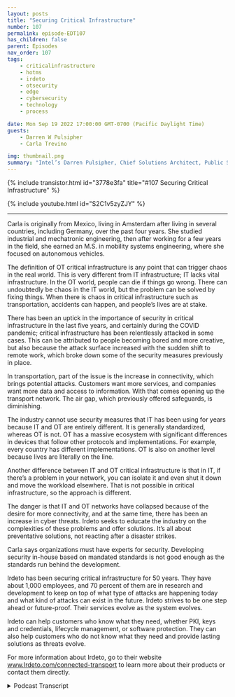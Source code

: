 ```yaml
---
layout: posts
title: "Securing Critical Infrastructure"
number: 107
permalink: episode-EDT107
has_children: false
parent: Episodes
nav_order: 107
tags:
    - criticalinfrastructure
    - hotms
    - irdeto
    - otsecurity
    - edge
    - cybersecurity
    - technology
    - process

date: Mon Sep 19 2022 17:00:00 GMT-0700 (Pacific Daylight Time)
guests:
    - Darren W Pulsipher
    - Carla Trevino

img: thumbnail.png
summary: "Intel’s Darren Pulsipher, Chief Solutions Architect, Public Sector, and Carla Trevino, Solutions Architect, Irdeto, talk about the importance of security in critical infrastructure."
---
```


{% include transistor.html id="3778e3fa" title="#107 Securing Critical Infrastructure" %}

{% include youtube.html id="S2C1v5zyZJY" %}

---

Carla is originally from Mexico, living in Amsterdam after living in several countries, including Germany, over the past four years. She studied industrial and mechatronic engineering, then after working for a few years in the field, she earned an M.S. in mobility systems engineering, where she focused on autonomous vehicles.

The definition of OT critical infrastructure is any point that can trigger chaos in the real world. This is very different from IT infrastructure; IT lacks vital infrastructure. In the OT world, people can die if things go wrong. There can undoubtedly be chaos in the IT world, but the problem can be solved by fixing things. When there is chaos in critical infrastructure such as transportation, accidents can happen, and people’s lives are at stake.

There has been an uptick in the importance of security in critical infrastructure in the last five years, and certainly during the COVID pandemic; critical infrastructure has been relentlessly attacked in some cases. This can be attributed to people becoming bored and more creative, but also because the attack surface increased with the sudden shift to remote work, which broke down some of the security measures previously in place.

In transportation, part of the issue is the increase in connectivity, which brings potential attacks. Customers want more services, and companies want more data and access to information. With that comes opening up the transport network. The air gap, which previously offered safeguards, is diminishing.

The industry cannot use security measures that IT has been using for years because IT and OT are entirely different.  It is generally standardized, whereas OT is not. OT has a massive ecosystem with significant differences in devices that follow other protocols and implementations. For example, every country has different implementations. OT is also on another level because lives are literally on the line.

Another difference between IT and OT critical infrastructure is that in IT, if there’s a problem in your network, you can isolate it and even shut it down and move the workload elsewhere. That is not possible in critical infrastructure, so the approach is different.

The danger is that IT and OT networks have collapsed because of the desire for more connectivity, and at the same time, there has been an increase in cyber threats. Irdeto seeks to educate the industry on the complexities of these problems and offer solutions. It’s all about preventative solutions, not reacting after a disaster strikes.

Carla says organizations must have experts for security. Developing security in-house based on mandated standards is not good enough as the standards run behind the development.

Irdeto has been securing critical infrastructure for 50 years. They have about 1,000 employees, and 70 percent of them are in research and development to keep on top of what type of attacks are happening today and what kind of attacks can exist in the future. Irdeto strives to be one step ahead or future-proof. Their services evolve as the system evolves.

Irdeto can help customers who know what they need, whether PKI, keys and credentials, lifecycle management, or software protection. They can also help customers who do not know what they need and provide lasting solutions as threats evolve.

For more information about Irdeto, go to their website www.Irdeto.com/connected-transport to learn more about their 
products or contact them directly. 


<details>
<summary> Podcast Transcript </summary>

<p>﻿1</p>
<p>Hello, thisis Darren Pulsipher, chief solutionarchitect of public sector at Intel.</p>
<p>And welcome to Embracing</p>
<p>Digital Transformation,where we investigate effective change,leveragingpeople, process and technology.</p>
<p>On today's episode, the importanceof Security and Critical Infrastructurewith special guest</p>
<p>Carla Trevino from IRDeto.</p>
<p>Carla, welcome to the show.</p>
<p>Thank you very much, Darren,and thank you for having me here.</p>
<p>Excited for our talks.</p>
<p>Yeah.</p>
<p>So Carlaand I've been working together on a jointeffort between Intel on your demo.</p>
<p>Carlos The solution architect.</p>
<p>I'm a solution architect.</p>
<p>So we got two real geeky people onon today, on the episode,which should be a lot of fun.</p>
<p>And we're working together onsecurity in the Iot space,which is really fascinating stuff.</p>
<p>But first, Carla,before we get into the geeky stuff,tell us a little bit about yourself.</p>
<p>Yeah, thank you very much.</p>
<p>Yeah. So, Carla Trevino, my name.</p>
<p>I'm originally from Mexico.</p>
<p>I'm currentlyliving in Amsterdam in the Netherlands.</p>
<p>I've had interesting path on my careerinternational wise.</p>
<p>I've lived in several countriesthe past four years.</p>
<p>I was living in Germany.</p>
<p>I know very much what it isabout working cross-culturaland living cross-cultural.</p>
<p>I can say that</p>
<p>I'm an engineer from background,so we are geeky.</p>
<p>Would be the nice term.</p>
<p>I studied industrialengineering and mechatronics engineeringand after a couple of years of working,</p>
<p>I decided I wanted to studymore engineering.</p>
<p>So I did a master's in Sciencein Mobility Systems Engineering,and where I focused in autonomous drivingcars, vehicles and so on.</p>
<p>So yeah, I love technology engineering.</p>
<p>That's somethingthat I'm into pretty much.</p>
<p>All right.</p>
<p>Finally, a real engineer on the show.</p>
<p>I've had others, but it's great to havesomeone that just you love learning.</p>
<p>I can tell Carla.</p>
<p>Yes, definitely. Yeah.</p>
<p>And then also a little bit going tothis is you don't know.</p>
<p>I'm going to ask this question.</p>
<p>What has been some of the hardest thingswhen you move to a new culture?</p>
<p>Because you said you've moved todifferent cultures throughout the world.</p>
<p>It sounds likeyou've been a lot of places.</p>
<p>What's one of the hardest thingsto get used to when you first move?</p>
<p>I would say, firstof all, if you don't know the language,that's a great barrier.</p>
<p>So when I moved to Germany,</p>
<p>I couldn't speak any German,so that was hard part to start on.</p>
<p>It's been really hard. Yeah.</p>
<p>But getting used to people'sbehavior,like people acting on different way.</p>
<p>The typical things that you don't know,as if you have to tip the serverswhen you go to a restaurant.</p>
<p>What are the normal like?</p>
<p>How do people behavein certain circumstances or thingslike that, or critical conversationslike maybe politics?</p>
<p>How do people talk about those things?</p>
<p>That's hard.</p>
<p>And then I always miss Mexican food,so that's.</p>
<p>All I was going to say.</p>
<p>I love Mexican foodbecause I live in Californiaand I'm a I'ma fourth generation Californian.</p>
<p>So we have a lot of Mexican foodin California.</p>
<p>And I've been to Europe.</p>
<p>There is no good</p>
<p>Mexican food in Europe. Now,</p>
<p>I can only confirms.</p>
<p>You can you can confirm that.</p>
<p>That's good to know.</p>
<p>All right.</p>
<p>Let's let's dove right into this.</p>
<p>First off, what first off,what is critical infrastructure?</p>
<p>When we say that term criticalinfrastructure, what do we really mean?</p>
<p>Well, when we talk aboutcritical infrastructure,it talks about anyopen point that can lead.</p>
<p>Or let me see, how do I not getso technical into answering this question?</p>
<p>You get technical.</p>
<p>Let's start being basic.</p>
<p>So critical infrastructurecomes from criticalright on what can bring chaosif it's exposed, what can be.</p>
<p>When when some when you'remanaging something, when you're managinginfrastructure, if something goes wrongin certain points or in certainparts, that is definitely somethingthat is critical to start with.</p>
<p>We can we can start with the definitionpart of it.</p>
<p>So any point that can bethat can be a triggerfor chaos can be considered critical.</p>
<p>So in this case, when wetalk about it, we're talking about chaosin the real world. Yes.</p>
<p>Audience, not in the virtual world. Right.</p>
<p>This is very different than I.T.infrastructure.</p>
<p>There's very little criticalinfrastructure in the IT world.</p>
<p>In the OT world, critical infrastructure.</p>
<p>I mean, people die rightif things go wrong.</p>
<p>Right. Exactly.</p>
<p>I mean, chaos on like our on a peoplelevel, let's call it like that.</p>
<p>So I mean,it's you world, but it's chaosthat you can solve by fixing some things.</p>
<p>When there is chaoson critical infrastructure or when you'retalking about transportation,when there's chaos, people can die.</p>
<p>Accidents can happen.</p>
<p>Yeah. Yeah.</p>
<p>So we've seen an uptick in the importanceof critical infrastructureover the last probably five yearsand a little bit pre-COVID,but absolutely during peak during COVID,we saw critical infrastructurebeing attacked relentlessly.</p>
<p>In some cases.</p>
<p>Have you guyshave you noticed that, too,in the transportation world as well?</p>
<p>Definitely. More attacks more?</p>
<p>Definitely.</p>
<p>I think it's a combinationof probably people where bored fromnot being able to be able to flyand started to get creative.</p>
<p>People got very I mean, creativitymoved into like fears for other people.</p>
<p>So probably that was somethingthat was generated for being lockedin the time that we were locked in COVID.</p>
<p>Definitely this had started before.</p>
<p>So we would likeyou would see certain creativitythat would harmor that would look into peoplejust testing out, Hey,what happens if I do this?</p>
<p>And but this creativity,</p>
<p>I think went beyond what we hadseen on the COVID period.</p>
<p>It can be a combination of peoplebeing bored, of people having more timeto get creative while being at home orof yeah, of more fears coming outfrom people's mind and people's mouth.</p>
<p>Yeah,</p>
<p>I think that had a lot to do with it.</p>
<p>The, you know, societyas a whole was kind of disrupted, right?</p>
<p>With COVID worldwideand people started toying around.</p>
<p>I think boredom was part of it.</p>
<p>I also think with more peopleworking from home,we also increased the attack surface.</p>
<p>So now there were more people workingremote, even people that were workingin managing criticalinfrastructure were working remote now.</p>
<p>And I think that broke down some of thesecurity measuresthat we used to keep in place.</p>
<p>Definitely. And I mean.</p>
<p>What are your thoughts on that?</p>
<p>I mean. I am I can only agree.</p>
<p>And I think the fact that the companieshad to adjust so quickto everyone working from home,they had to adjust their networks.</p>
<p>They had to adjust the workloads.</p>
<p>They had to adjust so many things.</p>
<p>And on a sure like we can say in a very,very short period of timeand this opened the possibilities forattacksinto different levels than before, becausethen if you were living in a buildingand you hadlet's say in that building,you could have access or you could havea pretend like you knew everyone was thereand you knew everyone was working.</p>
<p>And you probably talkto your neighbors before.</p>
<p>So it opened up the possibilityof getting into more layersthan it would have been before.</p>
<p>So let's talk specific.</p>
<p>Let's drill down a little bitinto transportation.</p>
<p>Um, specifically and how, how is thatchanged over the last three or four years?</p>
<p>And, and what kind of threat vectorsand what kind of threatsare we seeing in that area?</p>
<p>Well, I would talk about maybe.</p>
<p>Yeah, what has happened istransportation is becoming more connected.</p>
<p>You have more servicesthat are being offered.</p>
<p>You have more connectivityin vehicles and infrastructure.</p>
<p>And with connectivity,there always comes the potential.</p>
<p>I mean, there comesall the beauties that there are with them.</p>
<p>You can control them,but if you can control them,you can control them for the goodor for the bad.</p>
<p>Right.</p>
<p>And and this comes I mean, this comes fromfrom the services that the providersare giving to the final customers,those that are being transported, thatthey want to have more digital services.</p>
<p>But also the servicesthat are being offered to the transportsuppliers or providersfrom their suppliers themselves.</p>
<p>Everyone wants to become more digital.</p>
<p>Everyone wants to have more connectivity,more access to data, more accessto information.</p>
<p>And all of that comeswith opening your transport network,which was formerly not open.</p>
<p>So what we know as air gap,so it was not connected, it was safeper definition, right.</p>
<p>So and I think this is interestingbecause you said servicesto the customers.</p>
<p>So services like wi fi on the train,other digital services likestreaming video and entertainment,all those sorts of things.</p>
<p>I think people don't understandall those sorts of things provide.</p>
<p>You need connectivity to do that.</p>
<p>Right.</p>
<p>And what you're saying isthey've broken down that air gap thatoriginally the train was connected,but that was control systems.</p>
<p>Those were critical systems. Right.</p>
<p>Controlling the train.</p>
<p>All of a sudden,those those there's connectivity betweenthose critical infrastructure and alsoall this other connectivity that I have.</p>
<p>Is that what I'm hearing?</p>
<p>Yeah, exactly.</p>
<p>Yeah, that's that's exactly the point.</p>
<p>So what's soand so why not just use the ITsecurity stuff we've been doing for yearsand just put that on the train?</p>
<p>Why why doesn't that work?</p>
<p>Well, there are several aspects to that.</p>
<p>First aspect is when you talk about it,when wewhen we talk about like the devicesthat are using it and the world of it,we can say it's a worldthat it's pretty standardized.</p>
<p>That's not true for the old world.</p>
<p>We have a huge ecosystemwith huge differencesin devices, fielded devices and suchthat are following differentprotocolsthat are implemented on different.</p>
<p>Even if you go like internationally,every country has a different wayof implementing and so on.</p>
<p>So it's not standardized, it'snot a mobile device. Andand thereforefrom that side, it's alreadya very different level from that.</p>
<p>It second level is what we discussedbefore thethe differences in criticalinfrastructure in talking about, well,if you're on the trainand you're a personand something happens to the train, well,there's a possibility of personsgetting injured or worse.</p>
<p>So you have to from one sidehandle it on a different levelbecause we're talkingabout different things completely.</p>
<p>And why are you talking aboutdifferent thingsand the complexities that come with thatgo with the standardize the differentdevices,the different everything that there isnow. Ilove how you said it's not standardized,so it's highly heterogeneous.</p>
<p>So I can't applyjust one security standardand just go with everyeveryone needs to just follow this.</p>
<p>So that's one aspect.</p>
<p>And then the other one I kind ofwant to pick out a little bit, and that isif there's a problem in your i.t.</p>
<p>Network, a security problemisolated in a quarantine, it.</p>
<p>Right.</p>
<p>And then I shut it down.</p>
<p>I can't do thatin critical infrastructure, can I? No.</p>
<p>I mean, what are you going to do?</p>
<p>Are you gonna isolate, trainand shut it down?</p>
<p>And, I mean.</p>
<p>Yeah, that's a big problem, right?</p>
<p>Definitely.</p>
<p>You can't just shut it down in and movethe move the workload somewhere else.</p>
<p>It's on a physical. Device and you cannotfreeze it until we see what's going on.</p>
<p>So the approach,it sounds like the approach in O.T.and critical is very, very different.</p>
<p>It is. It is.</p>
<p>And I think this is one of the things thatthe industry and everyone aroundit has to first of all, understandwhy it's different, but also understandthe differences between it not.</p>
<p>I think sometimes this is not so clearfor certain persons or.</p>
<p>Yeah.</p>
<p>So first.</p>
<p>Especiallyif you're a cybersecurity expert, right?</p>
<p>If you're a cybersecurity expert,you just come in and say,oh, that's a cybersecurity problem.</p>
<p>This is what we do, right?</p>
<p>We identify, we detect, we quarantine,we do forensics on it.</p>
<p>Then we you can't do that in O.T.so it's a completely different space.</p>
<p>Exactly. Yeah.</p>
<p>So this sounds to me like a disasterjust waiting to happen.</p>
<p>Right.</p>
<p>We've collapsed the 90 networks togetherin some aspectsbecause I want more connectivity.</p>
<p>I want more data coming out of thosetrains to run analytics on.</p>
<p>And at the same time, we've seen an uptickin cyber threats and cybermalfeasance, if that's a word.</p>
<p>And so and people that don't havea real good knowledge onhow to do ot security.</p>
<p>Sounds like a disaster waiting to happen.</p>
<p>Is that true?</p>
<p>Well, we hope we don't get to that point.</p>
<p>So this is exactly whatwe're trying to do.</p>
<p>We're trying to work togetherwith the industry,educate on the complexities, educate.</p>
<p>We don't want to bring fear.</p>
<p>It's not about bringing fearto the industry.</p>
<p>It's about opening the eyesbefore the disaster happensand looking at cybersecurity.</p>
<p>I mean, you can we sometimes dothis comparison.</p>
<p>It's a sad comparison, but you can seecybersecurity kind of like an insurance.</p>
<p>You don't want to have the insuranceafter your house burnt down.</p>
<p>You want to have it before it burned down.</p>
<p>You want it not to burn down,of course. Yes.</p>
<p>You don't want it to have her down. Yeah.</p>
<p>You don't want to get to the pointwhere your house is on fire.</p>
<p>But if your house is on fire,you want to have an insurance.</p>
<p>And this is exactly what cybersecurityis going to prevent.</p>
<p>The having the fire, let's say so.</p>
<p>I mean, it'sa different level of complexity.</p>
<p>But we we think there's athere's a lot of educationthat needsor that is happening that at the moment.</p>
<p>And we're working togetherwith a lot of players.</p>
<p>And I think this is</p>
<p>I mean, the cybersecurity on the old side,</p>
<p>I think we are all on the same side.</p>
<p>We're all wanting to educate the industryto help them be aware of what there isso that they consciously decidethat they need somethingand take preventive measuresbefore that something happens.</p>
<p>These attacks are getting moreand more complex.</p>
<p>Does that mean if I do have criticalinfrastructure that I need to hirea cybersecurity expert or</p>
<p>I need to hire a firm to help me do that?</p>
<p>Or can I do it on my own?</p>
<p>Is it is it can I educate myself to do iton my own or not?</p>
<p>Well. What would you say?</p>
<p>I would say it's very hard to educateyourself in topics that you don't know.</p>
<p>So from one side,</p>
<p>I mean, if you're confidentthat you are an expert on the matterand that you can do it on yourselfbecause you have the expertize,then it can be that you build it.</p>
<p>But if you're trying to say, hey,this is something that I mean,you need experts and experts are onlygoing tobe experts if they've done it before,if they know what they're talking about.</p>
<p>So there are, of course, standards,which is I mean,we all work on I mean, industry works onstandard basis, right?</p>
<p>Sadly, what we're seeing todayis that the standardsare running behind the developmentthat is coming with the industry.</p>
<p>So of course, you can followif you want to develop things in-house,you say, well, I'm following the standardsthat are mandated.</p>
<p>The question is, is that enough?</p>
<p>And if you're not able to answer thatby your own,probably you don't have the expertizeto assesswhetherwhat kind of cybersecurity solutionsyou need, what kind of protectionsdo you need where you're vulnerable,what are your vulnerabilitiesand things like that?</p>
<p>So this is where your data comesin, right?</p>
<p>You guys have a long historyof securing critical infrastructure.</p>
<p>And so</p>
<p>I'm sure you guys have seen an uptickin business in the last couple of years.</p>
<p>I would guess you have.</p>
<p>Is that true to say?</p>
<p>Yeah.</p>
<p>Well, your data, it's a companythat started doing cybersecurityand that is five zero, not one five.</p>
<p>So we've built time.</p>
<p>You know.</p>
<p>It's more than I've been alive,</p>
<p>I can tell you that. Sowith we have expertsand we have expertizethat has been evolving as industrieshave been evolving as thismalicious attacks have been evolving.</p>
<p>And we're no there's no end point to this.</p>
<p>There's going to be new wayspeople are going to get more creative.</p>
<p>Technology is advancing and there'sgoing to be new ways of attacking.</p>
<p>But companies like our company,we are a company,we have around about 1000 employees,but 70% of them are in researchand development and they're looking intowhat kind of attacks existtoday, but also what kind of attackscan exist in the future.</p>
<p>And we're doing the research into thatand we're making surethat we are future proof.</p>
<p>We want to be one step ahead.</p>
<p>We want to make sure that our customersare going to be protectednot only the moment that they get asecured system, but also ask the security.</p>
<p>As the system is evolvingand the new use cases are coming, that ourour services are also evolving with themand that they're going to be securedin the future as well.</p>
<p>So it's not something that you just buyand you implement it today.</p>
<p>You can't just buy it and say,oh, I'm secure right now.</p>
<p>That makes sense.</p>
<p>And I like how you said</p>
<p>I mean, everything's evolving, right?</p>
<p>The cybercriminalsare getting really sophisticated.</p>
<p>We saw that with the Centennial Pipelinebreach.</p>
<p>That was very interesting.</p>
<p>And there's been several others as wellthat thatthe people thought they were air gapped,but they weren'tbecause cyber criminalshave figured out how to bridge air gaps.</p>
<p>Now in creative, very creative ways.</p>
<p>So tell me a little bitabout the types of youmentioned tools that you guys have,but what's your approachwhen when you talk about securingcritical infrastructure, what are the keytenantsthat you guys have put into place, bothin in process and technology?</p>
<p>Because I know you guys do both. Right.</p>
<p>And so tell tell us a little bitabout your portfolio,what you guys have availableto help people?</p>
<p>Well, there is let's say there are alwaysthe two sides of the story, right?</p>
<p>When it comes to, hey, I'm a customer,</p>
<p>I need some support.</p>
<p>So there are and there are differentlevels where the customers are.</p>
<p>There are customers that really knowwhat they want and what they need.</p>
<p>And you can talk very straightforwardinto the solutions that they need.</p>
<p>And this is where we can talkabout portfolio, about specifics.</p>
<p>So what do you need?</p>
<p>Are you talking about you need PKI?</p>
<p>I do need some kind of keysand credentials.</p>
<p>Life cycle management.</p>
<p>Do you need are you looking intoprotecting your network?</p>
<p>Do you need an anomaly detection system?</p>
<p>These are all solutions that we offer.</p>
<p>We offer, for example,software protection as well.</p>
<p>But there's also customersthat are kind of more into</p>
<p>I don't know what I need.</p>
<p>I don't know what else. Yeah.</p>
<p>You don't know what you don't know, right?</p>
<p>That's tough.</p>
<p>So, I mean, we have expertizeand we're more than happyto walk with our customers,to walk with the andwith what kind of solutionsare there in the industry?</p>
<p>There are several practicesthat you can have that you can implement.</p>
<p>For example, when you're talking about,</p>
<p>I want to protect my asset,we can make some kind of guidelineslike device hardening todetect where the vulnerabilities areand detect what kind of solutionsare needed to mitigate those peoplein our abilities that the customers have.</p>
<p>So we can we mostly work on implementingmanaged servicesbecause we do believethat the customer needsus to work together with themand give them a solution.</p>
<p>As I said before,not that, hey, here's what you need.</p>
<p>Put it on your on your system.</p>
<p>And there you go.</p>
<p>You're good to go because the thing thatthe threats are evolving,the hackers are getting more creativetechnologies evolving.</p>
<p>So we want thatour solutions evolve with them.</p>
<p>We want to make sure that our expertizeis being offeredthroughout the lifespan of theof the asset that we're protecting.</p>
<p>But we can also offer what there isbefore some kind of professional servicesthat might be neededso that they're awareof what they need to implement beforehand.</p>
<p>Right.</p>
<p>And I love that you guys have that servicebecause you're right, a lot of peopledon't know how to even securetheir critical infrastructure.</p>
<p>Right.</p>
<p>Maybe they just use the Perdue model,which is just air gapped itand then someonewalks in with a USB keyand sticks it into a deviceand all of a sudden you've got malwarespread throughout the whole OT network.</p>
<p>We've seen that time and time again.</p>
<p>So you guys understand the crime,the criminal element,let's call them what they areor the nation state that's tryingto disrupt your critical infrastructure.</p>
<p>So it's good to have you guys come inand kind of do an assessment, right?</p>
<p>This is where you're at.</p>
<p>These are the tools that you needand so on and so forth.</p>
<p>I love the approach.</p>
<p>I think it's it's very valuableif people want to find out moreabout this approach and what your datacan bring to the table, where do they go?</p>
<p>Because are going to our websitethat your death tollyou spell it irtet0 dotcom slash connected dash transport.</p>
<p>There you can find some informationabout our products. Definitely.</p>
<p>There's also an optionto contact us directly from there.</p>
<p>And then you can likewe can schedule the first callto get to knowyou, that you get to know usand that we start understandingwhat the requirements are.</p>
<p>So, I mean, you can get a good understanding of our products from the website, butdon't be shy to ask forfor getting in contact with usand we will make sure to givethat information more in accordanceto what the customerspecifically is needing or the company.</p>
<p>Oh, that's great.</p>
<p>Also, you guys, we work together, Inteland your dad, we're working togetherso that you guys can even make your toolseven more secure by using Intel'stechnology under the covers.</p>
<p>So a great partner here. Ditto.</p>
<p>And Carla, thank you.</p>
<p>It's been it'sbeen very enlightening today.</p>
<p>I learned a lot of things.</p>
<p>Yeah. Thank you very much for having me.</p>
<p>And yeah, I'mlooking forward into our collaboration.</p>
<p>I think Bringing</p>
<p>Security Foundation from hardwareplus adding extra layers of softwareon the security in top of it,what Intel has to bring, plus whatyour data has to bring will definitelyhelp the industry get one step furtherinto being more secure.</p>
<p>Thank you for listening to Embracing</p>
<p>Digital Transformation today.</p>
<p>If you enjoyed our podcast, give it fivestars on your favorite podcast insideror YouTube channel.</p>
<p>You can find out more informationabout embracing digital transformationand embracingdigital.org until nexttime, go out and do something wonderful.</p>

</details>
